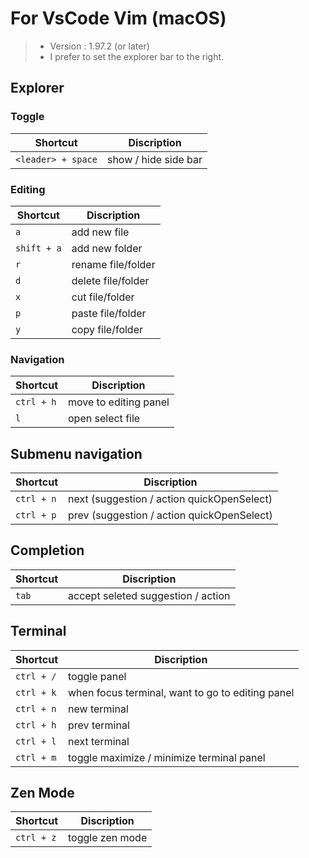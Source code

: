 # For VsCode Vim (macOS)

> - Version : 1.97.2 (or later)
> - I prefer to set the explorer bar to the right.

## Explorer

### Toggle 

| Shortcut | Discription  |
| -------- | ------------ |
| `<leader> + space`      | show / hide side bar |

### Editing

| Shortcut    | Discription        |
| ----------- | ------------------ |
| `a`         | add new file       |
| `shift + a` | add new folder     |
| `r`         | rename file/folder |
| `d`         | delete file/folder |
| `x`         | cut file/folder    |
| `p`         | paste file/folder  |
| `y`         | copy file/folder   |

### Navigation

| Shortcut   | Discription           |
| ---------- | --------------------- |
| `ctrl + h` | move to editing panel |
| `l`        | open select file      |



## Submenu navigation

| Shortcut   | Discription                                |
| ---------- | ------------------------------------------ |
| `ctrl + n` | next (suggestion / action quickOpenSelect) |
| `ctrl + p` | prev (suggestion / action quickOpenSelect) |



## Completion

| Shortcut | Discription                         |
| -------- | ----------------------------------- |
| `tab`    | accept  seleted suggestion / action |



## Terminal

| Shortcut              | Discription                                      |
| --------------------- | ------------------------------------------------ |
| <code>ctrl + /</code> | toggle panel                                     |
| <code>ctrl + k</code> | when focus terminal, want to go to editing panel |
| `ctrl + n`            | new terminal                                     |
| `ctrl + h`            | prev terminal                                    |
| `ctrl + l`            | next terminal                                    |
| `ctrl + m`            | toggle maximize / minimize terminal panel        |



## Zen Mode

| Shortcut   | Discription     |
| ---------- | --------------- |
| `ctrl + z` | toggle zen mode |
